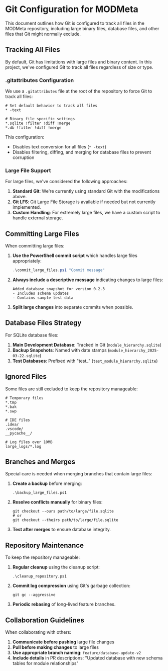 # Git Configuration for MODMeta

This document outlines how Git is configured to track all files in the MODMeta repository, including large binary files, database files, and other files that Git might normally exclude.

## Tracking All Files

By default, Git has limitations with large files and binary content. In this project, we've configured Git to track all files regardless of size or type.

### .gitattributes Configuration

We use a `.gitattributes` file at the root of the repository to force Git to track all files:

```
# Set default behavior to track all files
* -text

# Binary file specific settings
*.sqlite !filter !diff !merge
*.db !filter !diff !merge
```

This configuration:
- Disables text conversion for all files (`* -text`)
- Disables filtering, diffing, and merging for database files to prevent corruption

### Large File Support

For large files, we've considered the following approaches:

1. **Standard Git**: We're currently using standard Git with the modifications above.
2. **Git LFS**: Git Large File Storage is available if needed but not currently implemented.
3. **Custom Handling**: For extremely large files, we have a custom script to handle external storage.

## Committing Large Files

When committing large files:

1. **Use the PowerShell commit script** which handles large files appropriately:
   ```powershell
   .\commit_large_files.ps1 "Commit message"
   ```

2. **Always include a descriptive message** indicating changes to large files:
   ```
   Added database snapshot for version 0.2.3
   - Includes schema updates
   - Contains sample test data
   ```

3. **Split large changes** into separate commits when possible.

## Database Files Strategy

For SQLite database files:

1. **Main Development Database**: Tracked in Git (`module_hierarchy.sqlite`)
2. **Backup Snapshots**: Named with date stamps (`module_hierarchy_2025-03-22.sqlite`)
3. **Test Databases**: Prefixed with "test_" (`test_module_hierarchy.sqlite`)

## Ignored Files

Some files are still excluded to keep the repository manageable:

```
# Temporary files
*.tmp
*.bak
*.swp

# IDE files
.idea/
.vscode/
__pycache__/

# Log files over 10MB
large_logs/*.log
```

## Branches and Merges

Special care is needed when merging branches that contain large files:

1. **Create a backup** before merging:
   ```
   .\backup_large_files.ps1
   ```

2. **Resolve conflicts manually** for binary files:
   ```
   git checkout --ours path/to/large/file.sqlite
   # or
   git checkout --theirs path/to/large/file.sqlite
   ```

3. **Test after merges** to ensure database integrity.

## Repository Maintenance

To keep the repository manageable:

1. **Regular cleanup** using the cleanup script:
   ```
   .\cleanup_repository.ps1
   ```

2. **Commit log compression** using Git's garbage collection:
   ```
   git gc --aggressive
   ```

3. **Periodic rebasing** of long-lived feature branches.

## Collaboration Guidelines

When collaborating with others:

1. **Communicate before pushing** large file changes
2. **Pull before making changes** to large files
3. **Use appropriate branch naming**: `feature/database-update-v2`
4. **Include details** in PR descriptions: "Updated database with new schema tables for module relationships" 